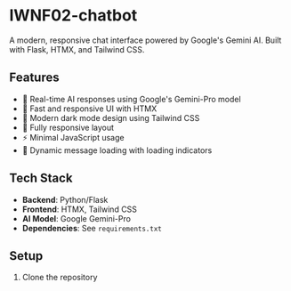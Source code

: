 # IWNF02-chatbot


A modern, responsive chat interface powered by Google's Gemini AI. Built with Flask, HTMX, and Tailwind CSS.


## Features

- 🤖 Real-time AI responses using Google's Gemini-Pro model
- 💨 Fast and responsive UI with HTMX
- 🎨 Modern dark mode design using Tailwind CSS
- 📱 Fully responsive layout
- ⚡ Minimal JavaScript usage
- 🔄 Dynamic message loading with loading indicators

## Tech Stack

- **Backend**: Python/Flask
- **Frontend**: HTMX, Tailwind CSS
- **AI Model**: Google Gemini-Pro
- **Dependencies**: See `requirements.txt`

## Setup

1. Clone the repository
